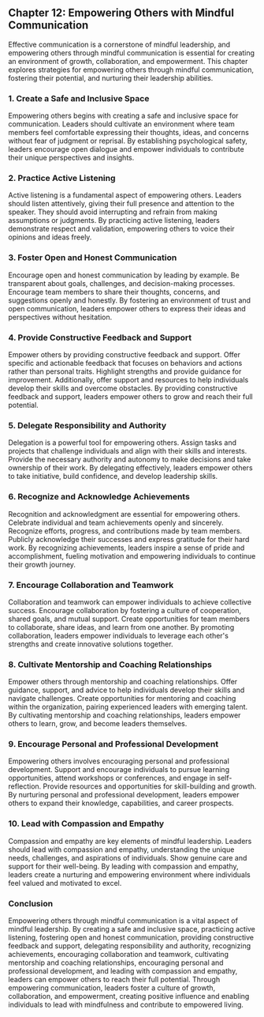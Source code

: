 Chapter 12: Empowering Others with Mindful Communication
--------------------------------------------------------

Effective communication is a cornerstone of mindful leadership, and empowering others through mindful communication is essential for creating an environment of growth, collaboration, and empowerment. This chapter explores strategies for empowering others through mindful communication, fostering their potential, and nurturing their leadership abilities.

### **1. Create a Safe and Inclusive Space**

Empowering others begins with creating a safe and inclusive space for communication. Leaders should cultivate an environment where team members feel comfortable expressing their thoughts, ideas, and concerns without fear of judgment or reprisal. By establishing psychological safety, leaders encourage open dialogue and empower individuals to contribute their unique perspectives and insights.

### **2. Practice Active Listening**

Active listening is a fundamental aspect of empowering others. Leaders should listen attentively, giving their full presence and attention to the speaker. They should avoid interrupting and refrain from making assumptions or judgments. By practicing active listening, leaders demonstrate respect and validation, empowering others to voice their opinions and ideas freely.

### **3. Foster Open and Honest Communication**

Encourage open and honest communication by leading by example. Be transparent about goals, challenges, and decision-making processes. Encourage team members to share their thoughts, concerns, and suggestions openly and honestly. By fostering an environment of trust and open communication, leaders empower others to express their ideas and perspectives without hesitation.

### **4. Provide Constructive Feedback and Support**

Empower others by providing constructive feedback and support. Offer specific and actionable feedback that focuses on behaviors and actions rather than personal traits. Highlight strengths and provide guidance for improvement. Additionally, offer support and resources to help individuals develop their skills and overcome obstacles. By providing constructive feedback and support, leaders empower others to grow and reach their full potential.

### **5. Delegate Responsibility and Authority**

Delegation is a powerful tool for empowering others. Assign tasks and projects that challenge individuals and align with their skills and interests. Provide the necessary authority and autonomy to make decisions and take ownership of their work. By delegating effectively, leaders empower others to take initiative, build confidence, and develop leadership skills.

### **6. Recognize and Acknowledge Achievements**

Recognition and acknowledgment are essential for empowering others. Celebrate individual and team achievements openly and sincerely. Recognize efforts, progress, and contributions made by team members. Publicly acknowledge their successes and express gratitude for their hard work. By recognizing achievements, leaders inspire a sense of pride and accomplishment, fueling motivation and empowering individuals to continue their growth journey.

### **7. Encourage Collaboration and Teamwork**

Collaboration and teamwork can empower individuals to achieve collective success. Encourage collaboration by fostering a culture of cooperation, shared goals, and mutual support. Create opportunities for team members to collaborate, share ideas, and learn from one another. By promoting collaboration, leaders empower individuals to leverage each other's strengths and create innovative solutions together.

### **8. Cultivate Mentorship and Coaching Relationships**

Empower others through mentorship and coaching relationships. Offer guidance, support, and advice to help individuals develop their skills and navigate challenges. Create opportunities for mentoring and coaching within the organization, pairing experienced leaders with emerging talent. By cultivating mentorship and coaching relationships, leaders empower others to learn, grow, and become leaders themselves.

### **9. Encourage Personal and Professional Development**

Empowering others involves encouraging personal and professional development. Support and encourage individuals to pursue learning opportunities, attend workshops or conferences, and engage in self-reflection. Provide resources and opportunities for skill-building and growth. By nurturing personal and professional development, leaders empower others to expand their knowledge, capabilities, and career prospects.

### **10. Lead with Compassion and Empathy**

Compassion and empathy are key elements of mindful leadership. Leaders should lead with compassion and empathy, understanding the unique needs, challenges, and aspirations of individuals. Show genuine care and support for their well-being. By leading with compassion and empathy, leaders create a nurturing and empowering environment where individuals feel valued and motivated to excel.

### **Conclusion**

Empowering others through mindful communication is a vital aspect of mindful leadership. By creating a safe and inclusive space, practicing active listening, fostering open and honest communication, providing constructive feedback and support, delegating responsibility and authority, recognizing achievements, encouraging collaboration and teamwork, cultivating mentorship and coaching relationships, encouraging personal and professional development, and leading with compassion and empathy, leaders can empower others to reach their full potential. Through empowering communication, leaders foster a culture of growth, collaboration, and empowerment, creating positive influence and enabling individuals to lead with mindfulness and contribute to empowered living.
